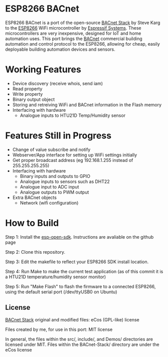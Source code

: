 # ESP8266 BACnet

ESP8266 BACnet is a port of the open-source [BACnet Stack] by Steve Karg to the [ESP8266] WiFi microcontroller by [Espressif Systems].
These microcontrollers are very inexpensive, designed for IoT and home automation uses. This port brings the [BACnet] commercial building automation and control protocol to the ESP8266, allowing for cheap, easily deployable building automation devices and sensors.

# Working Features
- Device discovery (receive whois, send iam)
- Read property
- Write property
- Binary output object
- Storing and retreiving WiFi and BACnet information in the Flash memory
- Interfacing with hardware
    - Analogue inputs to HTU21D Temp/Humidity sensor

# Features Still in Progress
- Change of value subscribe and notify
- Webserver/App interface for setting up WiFi settings initially
- Get proper broadcast address (eg 192.168.1.255 instead of 255.255.255.255)
- Interfacing with hardware
    - Binary inputs and outputs to GPIO
    - Analogue inputs to sensors such as DHT22
    - Analogue input to ADC input
    - Analogue outputs to PWM output
- Extra BACnet objects
    - Network (wifi configuration)

# How to Build
Step 1:	Install the [esp-open-sdk]. Instructions are avaliable on the github page

Step 2:	Clone this repository.

Step 3:	Edit the makefile to reflect your ESP8266 SDK install location.

Step 4:	Run Make to make the current test application (as of this commit it is a HTU21D temperature/humidity sensor monitor)

Step 5: Run "Make Flash" to flash the firmware to a connected ESP8266, using the default serial port (/dev/ttyUSB0 on Ubuntu)


License
----
[BACnet Stack] original and modified files:     eCos (GPL-like) license

Files created by me, for use in this port:      MIT license

In general, the files within the src/, include/, and Demos/ directories are licensed under MIT. Files within the BACnet-Stack/ directory are under the eCos license


[//]: # (These are reference links used in the body of this note and get stripped out when the markdown processor does its job. There is no need to format nicely because it shouldn't be seen. Thanks SO - http://stackoverflow.com/questions/4823468/store-comments-in-markdown-syntax)

   [BACnet Stack]: <http://bacnet.sourceforge.net/>
   [Espressif Systems]: <https://espressif.com/>
   [ESP8266]: <https://en.wikipedia.org/wiki/ESP8266>
   [BACnet]: <http://www.bacnet.org/>
   [esp-open-sdk]: <https://github.com/pfalcon/esp-open-sdk>
